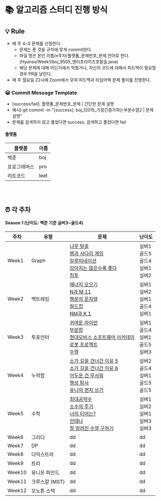 # 📚 알고리즘 스터디 진행 방식

## 💡 Rule
- 매 주 4~5 문제를 선정한다.
  - 문제는 푼 것을 규칙에 맞게 commit한다.
  - 파일 명은 본인 이름/n주차/플랫폼_문제번호_문제.언어로 한다. (Hyunsu/Week1/boj_9505_엔터프라이즈호탈출.java)
  - 해당 문제에 대해 어딘가에서 막혔거나, 자신의 코드에 대해서 피드백이 필요할 경우 PR을 날린다.
- 매 주 월요일 22시에 Zoom에서 모여 피드백과 타임어택 문제 풀이를 진행한다.

### 😀 Commit Message Template
- [success/fail]: 플랫폼_문제번호_문제 | 간단한 문제 설명
- 예시) git commit -m "[success]: boj_12015_가장긴증가하는부분수열2 | 문제 설명"
- 문제를 검색하지 않고 풀었다면 success, 검색하고 풀었다면 fail

#### 플랫폼
|플랫폼|이름|
|---|---|
|백준|boj|
|프로그래머스|pro|
|리트코드|leet|

<br/><br/>

## ⏰ 각 주차
#### Season 1 (난이도: 백준 기준 실버3~골드4)
|   주차   |   유형   |   문제   |   난이도   |
|--------------|--------------|--------------|--------------|
|Week1|Graph| [나무 탈출](https://www.acmicpc.net/problem/15900) <br/> [뱀과 사다리 게임](https://www.acmicpc.net/problem/16928) <br/> [일루미네이션](https://www.acmicpc.net/problem/5547) <br/> [강아지는 많은수록 좋다](https://www.acmicpc.net/problem/27971) <br/> [침투](https://www.acmicpc.net/problem/13565) <br/> | 실버1 <br/> 골드5 <br/> 골드4 <br/> 실버1 <br/> 실버2 <br/> |
|Week2|백트래킹|[에너지 모으기](https://www.acmicpc.net/problem/16198) </br> [N과 M 11](https://www.acmicpc.net/problem/15665) </br> [행운의 문자열](https://www.acmicpc.net/problem/1342) </br> [월드컵](https://www.acmicpc.net/problem/6987) </br> [NM과 K 1](https://www.acmicpc.net/problem/18290) <br/>| 실버1 <br/> 실버2 <br/> 실버1 <br/> 골드4 <br/> 실버1 <br/>|
|Week3|투포인터|[귀여운 라이언](https://www.acmicpc.net/problem/15565) <br/> [부분합](https://www.acmicpc.net/problem/1806) <br/> [현대모비스 소프트웨어 아카데미](https://www.acmicpc.net/problem/26091) <br/> [로봇 프로젝트](https://www.acmicpc.net/problem/3649) <br/> [수열](https://www.acmicpc.net/problem/2559) <br/> | 실버1 <br/> 골드4 <br/> 실버1 <br/> 골드5 <br/> 실버3 <br/>|
|Week4|누적합|[소가 길을 건너간 이유 5](https://www.acmicpc.net/problem/14465) </br> [소가 길을 건너간 이유 6](https://www.acmicpc.net/problem/14466) </br> [어두운 건 무서워](https://www.acmicpc.net/problem/16507) </br> [행성 탐사](https://www.acmicpc.net/problem/5549) </br> [유니의 편지 쓰기](https://www.acmicpc.net/problem/28070)| 실버2 <br/> 골드4 <br/> 실버1 <br/> 골드5 <br/> 골드5 <br/>|
|Week5|수학|[최대공약수](https://www.acmicpc.net/problem/1850) <br/> [소수의 주기](https://www.acmicpc.net/problem/7546) <br/> [너의 티어는?](https://www.acmicpc.net/problem/14613) <br/> [안테나](https://www.acmicpc.net/problem/18310) <br/> [잘 알려진 수열 구하기](https://www.acmicpc.net/problem/24516) <br/> | 실버1 <br/> 실버2 <br/> 실버1 <br/> 실버3 <br/> 실버3 |
|Week6|그리디|dd|dd|
|Week7|DP|dd|dd|
|Week8|다익스트라|dd|dd|
|Week9|트리|dd|dd|
|Week10|유니온 파인드|dd|dd|
|Week11|크루스칼 (MST)|dd|dd|
|Week12|모노톤 스택|dd|dd|
